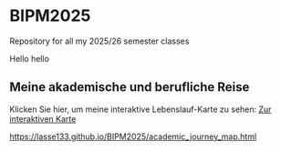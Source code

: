# BIPM2025

Repository for all my 2025/26 semester classes

Hello hello

## Meine akademische und berufliche Reise

Klicken Sie hier, um meine interaktive Lebenslauf-Karte zu sehen:
[Zur interaktiven Karte](https://lasse133.github.io/BIPM2025/academic_journey_map.html)

https://lasse133.github.io/BIPM2025/academic_journey_map.html
